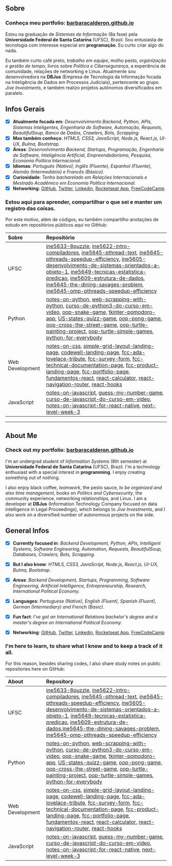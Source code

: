 ## Sobre

### Conheça meu portfolio: [barbaracalderon.github.io](https://barbaracalderon.github.io/)

Estou na graduação de *Sistemas de Informação* (8a fase) pela __Universidade Federal de Santa Catarina__ (UFSC), Brasil. Sou entusiasta de tecnologia com interesse especial em __programação__. Eu curto criar algo do nada. 

Eu também curto café preto, *trabalho em equipe*, molho pesto, *organização e gestão de tempo*, livros sobre *Política e Cibersegurança*, a experiência de comunidade, relações de networking e Linux. Atualmente sou desenvolvedora na **DBJus** (Empresa de Tecnologia da Informação focada na Inteligência de Dados em Processos Judiciais), pertencente ao grupo _Jive Investments_, e também realizo projetos autônomos diversificados em paralelo.

## Infos Gerais

- [x] **Atualmente focada em**: *Desenvolvimento Backend, Python, APIs, Sistemas Inteligentes, Engenharia de Software, Automação, Requests, BeautifulSoup, Banco de Dados, Crawlers, Bots, Scrapping.*
- [x] **Mas também conheço**: *HTML5, CSS3, JavaScript, Node.js, React.js, UI-UX, Bulma, Bootstrap.*
- [x] **Áreas**: *Desenvolvimento Backend, Startups, Programação, Engenharia de Software, Inteligência Artificial, Empreendedorismo, Pesquisa, Economia Política Internacional.*
- [x] **Idiomas**: *Português (Nativo), Inglês (Fluente), Espanhol (Fluente), Alemão (Intermediário) e Francês (Básico).*
- [x] **Curiosidade**: *Tenho bacharelado em Relações Internacionais e Mestrado Acadêmico em Economia Política Internacional.*
- [x] **Networking**: [GitHub](https://github.com/barbaracalderon), [Twitter](https://twitter.com/bcalderoni_ti), [Linkedin](https://linkedin.com/in/bcalderoni), [Rocketseat App](https://app.rocketseat.com.br/me/barbara-calderon-00405), [FreeCodeCamp](https://www.freecodecamp.org/fcc8ff5faa1-d589-4ed4-9a0e-ca6e09b6d678)

### Estou aqui para aprender, compartilhar o que sei e manter um registro das coisas.
Por este motivo, além de códigos, eu também compartilho anotações de estudo em repositórios públicos aqui no GitHub:

Sobre | Repositório
:------| :--------------------
UFSC | [ine5633-8puzzle](https://github.com/barbaracalderon/ine5633-8puzzle), [ine5622-intro-compiladores](https://github.com/barbaracalderon/ine5622-intro-compiladores), [ine5645-pthread-text](https://github.com/barbaracalderon/ine5645-pthread-text), [ine5645-pthreads-speedup-efficiency](https://github.com/barbaracalderon/ine5645-pthreads-speedup-efficiency), [ine5605-desenvolvimento-de-sistemas-orientados-a-objeto-1](https://github.com/barbaracalderon/ine5605-desenvolvimento-de-sistemas-orientados-a-objeto-1), [ine5649-tecnicas-estatistica-predicao](https://github.com/barbaracalderon/ine5649-tecnicas-estatistica-predicao), [ine5609-estrutura-de-dados](https://github.com/barbaracalderon/ine5609-estrutura-de-dados), [ine5645-the-dining-savages-problem](https://github.com/barbaracalderon/ine5645-the-dining-savages-problem), [ine5645-omp-pthreads-speedup-efficiency](https://github.com/barbaracalderon/ine5645-omp-pthreads-speedup-efficiency)
Python| [notes-on-python](https://github.com/barbaracalderon/notes-on-python), [web-scrapping-with-python](https://github.com/barbaracalderon/web-scrapping-with-python), [curso-de-python3-do-curso-em-video](https://github.com/barbaracalderon/curso-de-python3-do-curso-em-video), [oop-snake-game](https://github.com/barbaracalderon/oop-snake-game), [tkinter-pomodoro-app](https://github.com/barbaracalderon/tkinter-pomodoro-app), [US-states-quizz-game](https://github.com/barbaracalderon/US-states-quizz-game), [oop-pong-game](https://github.com/barbaracalderon/oop-pong-game), [oop-cross-the-street-game](https://github.com/barbaracalderon/oop-cross-the-street-game), [oop-turtle-painting-project](https://github.com/barbaracalderon/oop-turtle-painting-project), [oop-turtle-simple-games](https://github.com/barbaracalderon/oop-turtle-simple-games), [python-for-everybody](https://github.com/barbaracalderon/python-for-everybody)
Web Development| [notes-on-css](https://github.com/barbaracalderon/notes-on-css), [simple-grid-layout-landing-page](https://github.com/barbaracalderon/simple-grid-layout-landing-page), [codewell-landing-page](https://github.com/barbaracalderon/codewell-landing-page), [fcc-ada-lovelace-tribute](https://github.com/barbaracalderon/fcc-ada-lovelace-tribute), [fcc-survey-form](https://github.com/barbaracalderon/fcc-survey-form), [fcc-technical-documentation-page](https://github.com/barbaracalderon/fcc-technical-documentation-page), [fcc-product-landing-page](https://github.com/barbaracalderon/fcc-product-landing-page), [fcc-portfolio-page](https://github.com/barbaracalderon/fcc-personal-portfolio), [fundamentos-react](https://github.com/barbaracalderon/fundamentos-react), [react-calculator](https://github.com/barbaracalderon/react-calculator), [react-navigation-router](https://github.com/barbaracalderon/react-navigation-router), [react-hooks](https://github.com/barbaracalderon/react-hooks)
JavaScript| [notes-on-javascript](https://github.com/barbaracalderon/notes-on-javascript),  [guess-my-number-game](https://github.com/barbaracalderon/guess-my-number-game), [curso-de-javascript-do-curso-em-video](https://github.com/barbaracalderon/curso-de-javascript-do-curso-em-video), [notes-on-javascript-for-react-native](https://github.com/barbaracalderon/notes-on-javascript-for-react-native), [next-level-week-3](https://github.com/barbaracalderon/next-level-week-3)

---
## About Me

### Check out my portfolio: [barbaracalderon.github.io](https://barbaracalderon.github.io/)

I'm an undergrad student of *Information Systems* (8th semester) at __Universidade Federal de Santa Catarina__ (UFSC), Brazil. I'm a technology enthusiast with a special interest in __programming__. I enjoy creating something out of nothing.

I also enjoy black coffee, *teamwork*, the pesto sauce, *to be organized and also time management*, books on *Politics and Cybersecurity*, the community experience, networking relationships, and Linux. I am a developer at **DBJus** (Information Technology Company focused on data intelligence in Legal Proceedings), which belongs to _Jive Investments_, and I also work on a diversified number of autonomous projects on the side.

## General Infos

- [x] **Currently focused in**: *Backend Development, Python, APIs, Intelligent Systems, Software Engineering, Automation, Requests, BeautifulSoup, Databases, Crawlers, Bots, Scrapping.*
- [x] **But I also know**: *HTML5, CSS3, JavaScript, Node.js, React.js, UI-UX, Bulma, Bootstrap.*
- [x] **Areas**: *Backend Development, Startups, Programming, Software Engineering, Artificial Intelligence, Entrepreneurship, Research, International Political Economy.*
- [x] **Languages**: *Portuguese (Native), English (Fluent), Spanish (Fluent), German (Intermediary) and French (Basic).*
- [x] **Fun fact**: *I've got an International Relations bachelor's degree and a master's degree on International Political Economy.*
- [x] **Networking**: [GitHub](https://github.com/barbaracalderon), [Twitter](https://twitter.com/bcalderoni_ti), [Linkedin](https://linkedin.com/in/bcalderoni), [Rocketseat App](https://app.rocketseat.com.br/me/barbara-calderon-00405), [FreeCodeCamp](https://www.freecodecamp.org/fcc8ff5faa1-d589-4ed4-9a0e-ca6e09b6d678)


### I'm here to learn, to share what I know and to keep a track of it all.
For this reason, besides sharing codes, I also share study notes on public repositories here on GitHub:

About | Repository
:------| :--------------------
UFSC | [ine5633-8puzzle](https://github.com/barbaracalderon/ine5633-8puzzle), [ine5622-intro-compiladores](https://github.com/barbaracalderon/ine5622-intro-compiladores), [ine5645-pthread-text](https://github.com/barbaracalderon/ine5645-pthread-text), [ine5645-pthreads-speedup-efficiency](https://github.com/barbaracalderon/ine5645-pthreads-speedup-efficiency), [ine5605-desenvolvimento-de-sistemas-orientados-a-objeto-1](https://github.com/barbaracalderon/ine5605-desenvolvimento-de-sistemas-orientados-a-objeto-1), [ine5649-tecnicas-estatistica-predicao](https://github.com/barbaracalderon/ine5649-tecnicas-estatistica-predicao), [ine5609-estrutura-de-dados](https://github.com/barbaracalderon/ine5609-estrutura-de-dados),[ine5645-the-dining-savages-problem](https://github.com/barbaracalderon/ine5645-the-dining-savages-problem), [ine5645-omp-pthreads-speedup-efficiency](https://github.com/barbaracalderon/ine5645-omp-pthreads-speedup-efficiency)
Python| [notes-on-python](https://github.com/barbaracalderon/notes-on-python), [web-scrapping-with-python](https://github.com/barbaracalderon/web-scrapping-with-python), [curso-de-python3-do-curso-em-video](https://github.com/barbaracalderon/curso-de-python3-do-curso-em-video), [oop-snake-game](https://github.com/barbaracalderon/oop-snake-game), [tkinter-pomodoro-app](https://github.com/barbaracalderon/tkinter-pomodoro-app), [US-states-quizz-game](https://github.com/barbaracalderon/US-states-quizz-game), [oop-pong-game](https://github.com/barbaracalderon/oop-pong-game), [oop-cross-the-street-game](https://github.com/barbaracalderon/oop-cross-the-street-game), [oop-turtle-painting-project](https://github.com/barbaracalderon/oop-turtle-painting-project), [oop-turtle-simple-games](https://github.com/barbaracalderon/oop-turtle-simple-games), [python-for-everybody](https://github.com/barbaracalderon/python-for-everybody)
Web Development| [notes-on-css](https://github.com/barbaracalderon/notes-on-css), [simple-grid-layout-landing-page](https://github.com/barbaracalderon/simple-grid-layout-landing-page), [codewell-landing-page](https://github.com/barbaracalderon/codewell-landing-page), [fcc-ada-lovelace-tribute](https://github.com/barbaracalderon/fcc-ada-lovelace-tribute), [fcc-survey-form](https://github.com/barbaracalderon/fcc-survey-form), [fcc-technical-documentation-page](https://github.com/barbaracalderon/fcc-technical-documentation-page), [fcc-product-landing-page](https://github.com/barbaracalderon/fcc-product-landing-page), [fcc-portfolio-page](https://github.com/barbaracalderon/fcc-personal-portfolio), [fundamentos-react](https://github.com/barbaracalderon/fundamentos-react), [react-calculator](https://github.com/barbaracalderon/react-calculator), [react-navigation-router](https://github.com/barbaracalderon/react-navigation-router), [react-hooks](https://github.com/barbaracalderon/react-hooks)
JavaScript| [notes-on-javascript](https://github.com/barbaracalderon/notes-on-javascript),  [guess-my-number-game](https://github.com/barbaracalderon/guess-my-number-game), [curso-de-javascript-do-curso-em-video](https://github.com/barbaracalderon/curso-de-javascript-do-curso-em-video), [notes-on-javascript-for-react-native](https://github.com/barbaracalderon/notes-on-javascript-for-react-native), [next-level-week-3](https://github.com/barbaracalderon/next-level-week-3)
